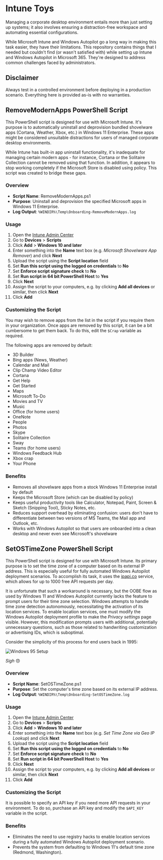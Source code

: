 # Intune Toys

Managing a corporate desktop environment entails more than just setting up systems; it also involves ensuring a distraction-free workspace and automating essential configurations.

While Microsoft Intune and Windows Autopilot go a long way in making this task easier, they have their limitations. This repository contains things that I needed but couldn't find (or wasn't satisfied with) while setting up Intune and Windows Autopilot in Microsoft 365. They're designed to address common challenges faced by administrators.

## Disclaimer

Always test in a controlled environment before deploying in a production scenario. Everything here is provided as-is with no warranties.

## RemoveModernApps PowerShell Script

This PowerShell script is designed for use with Microsoft Intune. It's purpose is to automatically uninstall and deprovision bundled shovelware apps (Cortana, Weather, Xbox, etc.) in Windows 11 Enterprise. These apps might be considered unsuitable distractions for users of managed corporate desktop environments.

While Intune has built-in app uninstall functionality, it's inadequate for managing certain modern apps - for instance, Cortana or the Solitaire Collection cannot be removed using that function. In addition, it appears to stop working completely if the Microsoft Store is disabled using policy. This script was created to bridge these gaps.

### Overview

- **Script Name**: RemoveModernApps.ps1
- **Purpose**: Uninstall and deprovision the specified Microsoft apps in Windows 11 Enterprise.
- **Log Output**: `%WINDIR%\Temp\Onboarding-RemoveModernApps.log`

### Usage

1. Open the [Intune Admin Center](https://endpoint.microsoft.com)
1. Go to **Devices** > **Scripts**
1. Click **Add** > **Windows 10 and later**
1. Enter something into the **Name** text box (e.g. _Microsoft Shovelware App Remover_) and click **Next**
1. Upload the script using the **Script location** field
1. Set **Run this script using the logged on credentials** to **No**
1. Set **Enforce script signature check** to **No**
1. Set **Run script in 64 bit PowerShell Host** to **Yes**
1. Click **Next**
1. Assign the script to your computers, e.g. by clicking **Add all devices** or similar, then click **Next**
1. Click **Add**

### Customizing the Script

You may wish to remove apps from the list in the script if you require them in your organization. Once apps are removed by this script, it can be a bit cumbersome to get them back. To do this, edit the `$Crap` variable as required.

The following apps are removed by default:

* 3D Builder
* Bing apps (News, Weather)
* Calendar and Mail
* Clip Champ Video Editor
* Cortana
* Get Help
* Get Started
* Maps
* Microsoft To-Do
* Movies and TV
* Music
* Office (for home users)
* OneNote
* People
* Photos
* Skype
* Solitaire Collection
* Sway
* Teams (for home users)
* Windows Feedback Hub
* Xbox crap
* Your Phone

### Benefits

- Removes all shovelware apps from a stock Windows 11 Enterprise install by default
- Keeps the Microsoft Store (which can be disabled by policy)
- Keeps useful productivity tools like Calculator, Notepad, Paint, Screen & Sketch (Snipping Tool), Sticky Notes, etc.
- Reduces support overhead by eliminating confusion: users don't have to differentiate between two versions of MS Teams, the Mail app and Outlook, etc.
- Works with Windows Autopilot so that users are onboarded into a clean desktop and never even see Microsoft's shovelware

## SetOSTimeZone PowerShell Script

This PowerShell script is designed for use with Microsoft Intune. Its primary purpose is to set the time zone of a computer based on its external IP address. This is especially useful for fully automated Windows Autopilot deployment scenarios. To accomplish its task, it uses the [ipapi.co](https://ipapi.co/) service, which allows for up to 1000 free API requests per day.

It is unfortunate that such a workaround is necessary, but the OOBE flow as used by Windows 11 and Windows Autopilot currently lacks the feature to prompt users for their time zone selection. Windows attempts to handle time zone detection autonomously, necessitating the activation of its location services. To enable location services, one must modify the Windows Autopilot deployment profile to make the _Privacy settings_ page visible. However, this modification prompts users with additional, potentially unnecessary questions, such as those related to handwriting customization or advertising IDs, which is suboptimal.

Consider the simplicity of this process for end users back in 1995:

![Windows 95 Setup](https://github.com/shuuryou/intunetoys/assets/36278767/f74a0cd6-7699-4595-856d-0abe95a3bfd3)


_Sigh_ :disappointed:

### Overview

- **Script Name**: SetOSTimeZone.ps1
- **Purpose**: Set the computer's time zone based on its external IP address.
- **Log Output**: `%WINDIR%\Temp\Onboarding-SetOSTimeZone.log`

### Usage

1. Open the [Intune Admin Center](https://endpoint.microsoft.com)
1. Go to **Devices** > **Scripts**
1. Click **Add** > **Windows 10 and later**
1. Enter something into the **Name** text box (e.g. _Set Time Zone via Geo IP Lookup_) and click **Next**
1. Upload the script using the **Script location** field
1. Set **Run this script using the logged on credentials** to **No**
1. Set **Enforce script signature check** to **No**
1. Set **Run script in 64 bit PowerShell Host** to **Yes**
1. Click **Next**
1. Assign the script to your computers, e.g. by clicking **Add all devices** or similar, then click **Next**
1. Click **Add**
   
### Customizing the Script

It is possible to specify an API key if you need more API requests in your environment. To do so, purchase an API key and modify the `$API_KEY` variable in the script.

### Benefits

- Eliminates the need to use registry hacks to enable location services during a fully automated Windows Autopilot deployment scenario.
- Prevents the system from defaulting to Windows 11's default time zone (Redmond, Washington).

